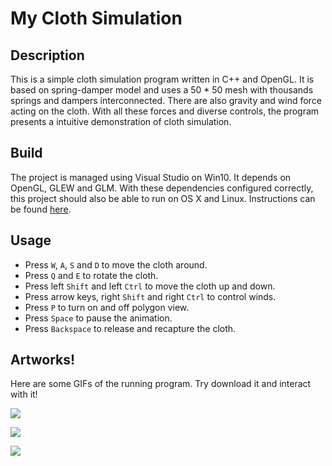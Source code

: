 # My Cloth Simulation

## Description

This is a simple cloth simulation program written in C++ and OpenGL. It is based on spring-damper model and uses a 50 \* 50 mesh with thousands springs and dampers interconnected. There are also gravity and wind force acting on the cloth. With all these forces and diverse controls, the program presents a intuitive demonstration of cloth simulation.

## Build

The project is managed using Visual Studio on Win10. It depends on OpenGL, GLEW and GLM. With these dependencies configured correctly, this project should also be able to run on OS X and Linux. Instructions can be found [here](http://ivl.calit2.net/wiki/index.php/BasecodeCSE167F20).

## Usage

- Press `W`, `A`, `S` and `D` to move the cloth around.
- Press `Q` and `E` to rotate the cloth.
- Press left `Shift` and left `Ctrl` to move the cloth up and down.
- Press arrow keys, right `Shift` and right `Ctrl` to control winds.
- Press `P` to turn on and off polygon view.
- Press `Space` to pause the animation.
- Press `Backspace` to release and recapture the cloth.

## Artworks!

Here are some GIFs of the running program. Try download it and interact with it!

![](https://cdn.jsdelivr.net/gh/TonyZYT2000/ImageHost@master/Cloth1.gif)

![](https://cdn.jsdelivr.net/gh/TonyZYT2000/ImageHost@master/Cloth2.gif)

![](https://cdn.jsdelivr.net/gh/TonyZYT2000/ImageHost@master/Cloth3.gif)